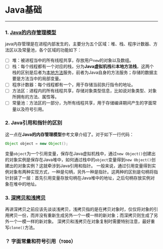 ﻿# Java基础

---

### 1. [Java的内存管理模型](http://blog.csdn.net/wike163/article/details/6635321)
java内存管理是在进程内部发生的，主要分为五个区域：堆、栈、程序计数器、方法区以及常量池，各个区域的功能如下：

- [ ] 堆：被进程当中的所有线程共享，存放用户`new`的对象以及数组。
- [ ] 栈：每个线程都有一个对应的栈，分为**Java虚拟机栈**和**本地方法栈**，这两个栈的区别是后者为[本地方法](http://blog.csdn.net/wike163/article/details/6635321)服务，前者为Java自身的方法服务；存储的数据主要是方法当中的局部变量。
- [ ] 程序计数器：每个线程都有一个，用于存储当前执行指令的地址。
- [ ] 方法区：进程内的所有线程共享，存储对象类型信息，比如说对象类型、对象所拥有的方法、属性等。
- [ ] 常量池：方法区的一部分，为所有线程共享，用于存储编译期间产生的字面常量以及符号引用。

### 2. Java引用和指针的区别
这一点在**Java的内存管理模型**参考文章介绍了。对于如下一行代码：
```java
Object object = new Object();
```
变量`object`为一个引用变量，保存在Java虚拟机栈中，通过`new Object()`创建出的对象实例是保存在Java堆中，如何通过栈中的`object`变量得到`new Object()`创建出的对象实例？这就牵涉到Java引用和指针。
一般来说，通过引用变量得到实例对象有两种实现方式，一种是句柄，另外一种是指针。这两种的区别是句柄将指针封装了一层：首先引用变量存放句柄在Java堆中的地址，之后句柄存放实例对象在堆中的地址。

### 3. [深拷贝和浅拷贝](http://www.cnblogs.com/shuaiwhu/archive/2010/12/14/2065088.html)
再讲深拷贝之前应该先谈谈浅拷贝，浅拷贝指的是在拷贝对象时，仅仅将对象的引用拷贝一份，而并没有重新生成另外一个一模一样的新对象；而深拷贝则生成了另外一个一模一样的新对象。
深拷贝和浅拷贝在对象复制时需要特别注意，最好重写`clone()`方法。

### ？ 字面常量和符号引用（`TODO`）




